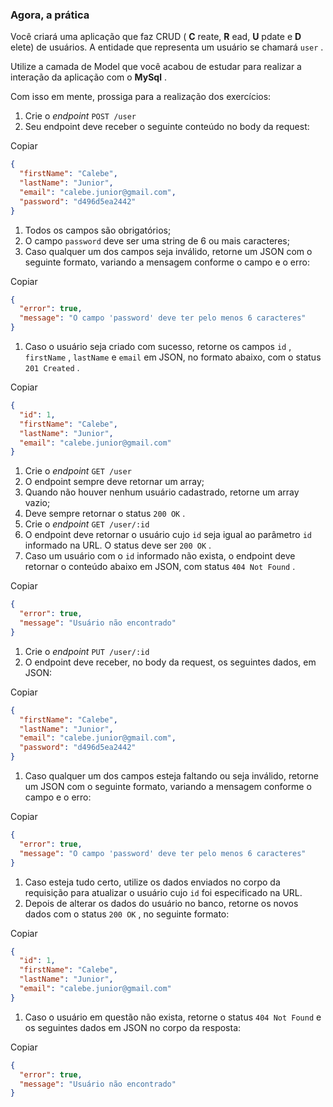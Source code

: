 ### Agora, a prática

Você criará uma aplicação que faz CRUD ( **C** reate, **R** ead, **U** pdate e **D** elete) de usuários. A entidade que representa um usuário se chamará `user` .

Utilize a camada de Model que você acabou de estudar para realizar a interação da aplicação com o **MySql** .

Com isso em mente, prossiga para a realização dos exercícios:

1.  Crie o _endpoint_ `POST /user`
2.  Seu endpoint deve receber o seguinte conteúdo no body da request:

Copiar

```json
{
  "firstName": "Calebe",
  "lastName": "Junior",
  "email": "calebe.junior@gmail.com",
  "password": "d496d5ea2442"
}
```

1.  Todos os campos são obrigatórios;
2.  O campo `password` deve ser uma string de 6 ou mais caracteres;
3.  Caso qualquer um dos campos seja inválido, retorne um JSON com o seguinte formato, variando a mensagem conforme o campo e o erro:

Copiar

```json
{
  "error": true,
  "message": "O campo 'password' deve ter pelo menos 6 caracteres"
}
```

1.  Caso o usuário seja criado com sucesso, retorne os campos `id` , `firstName` , `lastName` e `email` em JSON, no formato abaixo, com o status `201 Created` .

Copiar

```json
{
  "id": 1,
  "firstName": "Calebe",
  "lastName": "Junior",
  "email": "calebe.junior@gmail.com"
}
```

1.  Crie o _endpoint_ `GET /user`
2.  O endpoint sempre deve retornar um array;
3.  Quando não houver nenhum usuário cadastrado, retorne um array vazio;
4.  Deve sempre retornar o status `200 OK` .
5.  Crie o _endpoint_ `GET /user/:id`
6.  O endpoint deve retornar o usuário cujo `id` seja igual ao parâmetro `id` informado na URL. O status deve ser `200 OK` .
7.  Caso um usuário com o `id` informado não exista, o endpoint deve retornar o conteúdo abaixo em JSON, com status `404 Not Found` .

Copiar

```json
{
  "error": true,
  "message": "Usuário não encontrado"
}
```

1.  Crie o _endpoint_ `PUT /user/:id`
2.  O endpoint deve receber, no body da request, os seguintes dados, em JSON:

Copiar

```json
{
  "firstName": "Calebe",
  "lastName": "Junior",
  "email": "calebe.junior@gmail.com",
  "password": "d496d5ea2442"
}
```

1.  Caso qualquer um dos campos esteja faltando ou seja inválido, retorne um JSON com o seguinte formato, variando a mensagem conforme o campo e o erro:

Copiar

```json
{
  "error": true,
  "message": "O campo 'password' deve ter pelo menos 6 caracteres"
}
```

1.  Caso esteja tudo certo, utilize os dados enviados no corpo da requisição para atualizar o usuário cujo `id` foi especificado na URL.
2.  Depois de alterar os dados do usuário no banco, retorne os novos dados com o status `200 OK` , no seguinte formato:

Copiar

```json
{
  "id": 1,
  "firstName": "Calebe",
  "lastName": "Junior",
  "email": "calebe.junior@gmail.com"
}
```

1.  Caso o usuário em questão não exista, retorne o status `404 Not Found` e os seguintes dados em JSON no corpo da resposta:

Copiar

```json
{
  "error": true,
  "message": "Usuário não encontrado"
}
```
